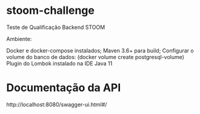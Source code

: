# stoom-challenge
Teste de Qualificação Backend STOOM

Ambiente:

Docker e docker-compose instalados;
Maven 3.6+ para build;
Configurar o volume do banco de dados: (docker volume create postgresql-volume)
Plugin do Lombok instalado na IDE
Java 11

# Documentação da API
http://localhost:8080/swagger-ui.html#/